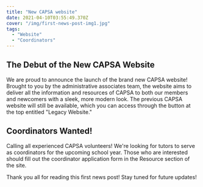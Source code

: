 ```yaml
---
title: "New CAPSA website"
date: 2021-04-10T03:55:49.370Z
cover: "/img/first-news-post-img1.jpg"
tags:
  - "Website"
  - "Coordinators"
---
```


## The Debut of the New CAPSA Website

We are proud to announce the launch of the brand new CAPSA website! Brought to you by the administrative associates team, the website aims to deliver all the information and resources of CAPSA to both our members and newcomers with a sleek, more modern look. The previous CAPSA website will still be available, which you can access through the button at the top entitled "Legacy Website."

## Coordinators Wanted!

Calling all experienced CAPSA volunteers! We're looking for tutors to serve as coordinators for the upcoming school year. Those who are interested should fill out the coordinator application form in the Resource section of the site. 

Thank you all for reading this first news post! Stay tuned for future updates!